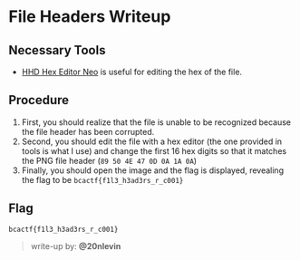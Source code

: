 # File Headers Writeup

## Necessary Tools
* [HHD Hex Editor Neo](https://www.hhdsoftware.com/free-hex-editor) is useful for editing the hex of the file.

## Procedure
1. First, you should realize that the file is unable to be recognized because the file header has been corrupted.
2. Second, you should edit the file with a hex editor (the one provided in tools is what I use) and change the first 16 hex digits so that it matches the PNG file header (`89 50 4E 47 0D 0A 1A 0A`)
3. Finally, you should open the image and the flag is displayed, revealing the flag to be `bcactf{f1l3_h3ad3rs_r_c001}`

## Flag
`bcactf{f1l3_h3ad3rs_r_c001}`

> write-up by: **@20nlevin**
